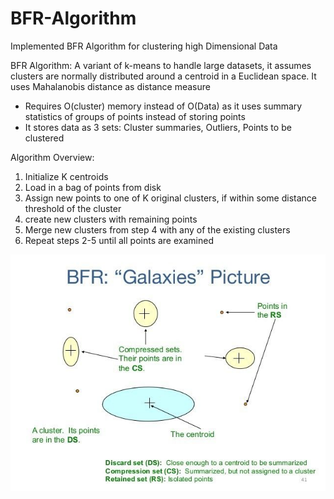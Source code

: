 # BFR-Algorithm
Implemented BFR Algorithm for clustering high Dimensional Data

BFR Algorithm: A variant of k-means to handle large datasets, it assumes clusters are normally distributed around a centroid in a Euclidean space. It uses Mahalanobis distance as distance measure
- Requires O(cluster) memory instead of O(Data) as it uses summary statistics of groups of points instead of storing points
- It stores data as 3 sets: Cluster summaries, Outliers, Points to be clustered

Algorithm Overview:
1. Initialize K centroids
2. Load in a bag of points from disk
3. Assign new points to one of K original clusters, if within some distance threshold of the cluster
4. create new clusters with remaining points
5. Merge new clusters from step 4 with any of the existing clusters
6. Repeat steps 2-5 until all points are examined


![alt BFR](https://github.com/madamalarevanth/BFR-Algorithm/blob/main/BFR.jpeg)
